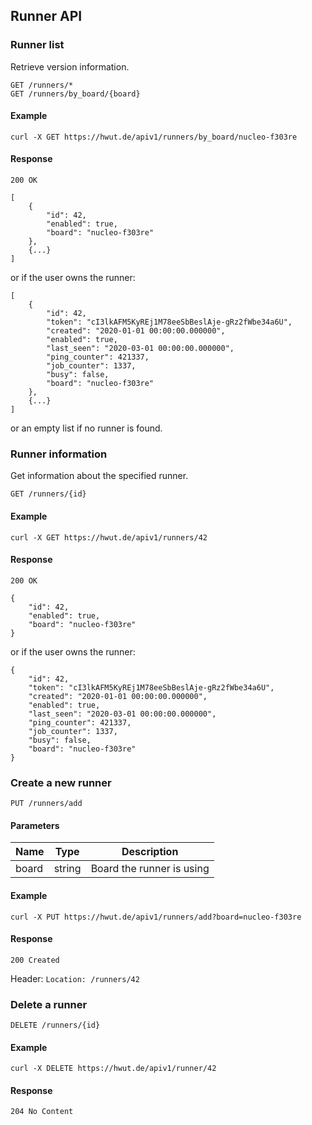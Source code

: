 ## Runner API

### Runner list
Retrieve version information.

    GET /runners/*
    GET /runners/by_board/{board}

#### Example

    curl -X GET https://hwut.de/apiv1/runners/by_board/nucleo-f303re

#### Response
`200 OK`

```
[
	{
		"id": 42,
		"enabled": true,
		"board": "nucleo-f303re"
	},
	{...}
]
```

or if the user owns the runner:

```
[
	{
		"id": 42,
		"token": "cI3lkAFM5KyREj1M78eeSbBeslAje-gRz2fWbe34a6U",
		"created": "2020-01-01 00:00:00.000000",
		"enabled": true,
		"last_seen": "2020-03-01 00:00:00.000000",
		"ping_counter": 421337,
		"job_counter": 1337,
		"busy": false,
		"board": "nucleo-f303re"
	},
	{...}
]
```

or an empty list if no runner is found.


### Runner information
Get information about the specified runner.

    GET /runners/{id}

#### Example

    curl -X GET https://hwut.de/apiv1/runners/42

#### Response
`200 OK`

```
{
	"id": 42,
	"enabled": true,
	"board": "nucleo-f303re"
}
```

or if the user owns the runner:

```
{
	"id": 42,
	"token": "cI3lkAFM5KyREj1M78eeSbBeslAje-gRz2fWbe34a6U",
	"created": "2020-01-01 00:00:00.000000",
	"enabled": true,
	"last_seen": "2020-03-01 00:00:00.000000",
	"ping_counter": 421337,
	"job_counter": 1337,
	"busy": false,
	"board": "nucleo-f303re"
}
```


### Create a new runner

    PUT /runners/add

#### Parameters
| Name  | Type    | Description |
|-------|---------|-------------|
| board | string  | Board the runner is using |

#### Example

    curl -X PUT https://hwut.de/apiv1/runners/add?board=nucleo-f303re

#### Response
`200 Created`

Header: `Location: /runners/42`


### Delete a runner

    DELETE /runners/{id}

#### Example

    curl -X DELETE https://hwut.de/apiv1/runner/42

#### Response
`204 No Content`
